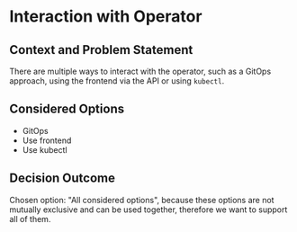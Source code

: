 # Interaction with Operator

## Context and Problem Statement

There are multiple ways to interact with the operator, such as a GitOps approach, using the frontend via the API or using `kubectl`.

## Considered Options

* GitOps
* Use frontend
* Use kubectl

## Decision Outcome

Chosen option: "All considered options", because these options are not mutually exclusive and can be used together, therefore we want to support all of them.
